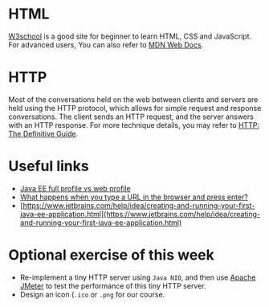 # HTML
[W3school](https://www.w3schools.com/html/default.asp) is a good site for beginner to learn HTML, CSS and JavaScript. For advanced users, You can also refer to [MDN Web Docs](https://developer.mozilla.org/).

# HTTP
Most of the conversations held on the web between clients and servers are held using the HTTP protocol, which allows for simple request and response conversations. The client sends an HTTP request, and the server answers with an HTTP response. For more technique details, you may refer to [HTTP: The Definitive Guide](https://book.douban.com/subject/1440226/).

# Useful links 
- [Java EE full profile vs web profile](https://stackoverflow.com/questions/24239978/)
- [What happens when you type a URL in the browser and press enter?](https://medium.com/@maneesha.wijesinghe1/what-happens-when-you-type-an-url-in-the-browser-and-press-enter-bb0aa2449c1a)
- [https://www.jetbrains.com/help/idea/creating-and-running-your-first-java-ee-application.html](https://www.jetbrains.com/help/idea/creating-and-running-your-first-java-ee-application.html)

# Optional exercise of this week
- Re-implement a tiny HTTP server using `Java NIO`, and then use [Apache JMeter](https://jmeter.apache.org/) to test the performance of this tiny HTTP server.
- Design an icon (`.ico` or `.png` for our course.
